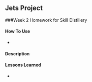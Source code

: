 ## Jets Project

###Week 2 Homework for Skill Distillery

#### How To Use
* 

#### Description


#### Lessons Learned
* 